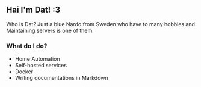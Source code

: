 ## Hai I'm Dat! :3
Who is Dat? Just a blue Nardo from Sweden who have to many hobbies and Maintaining servers is one of them. 

### What do I do?

- Home Automation
- Self-hosted services
- Docker
- Writing documentations in Markdown